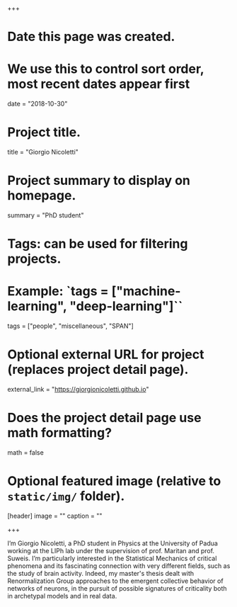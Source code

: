 +++
# Date this page was created.
# We use this to control sort order, most recent dates appear first
date = "2018-10-30"

# Project title.
title = "Giorgio Nicoletti"

# Project summary to display on homepage.
summary = "PhD student"

# Tags: can be used for filtering projects.
# Example: `tags = ["machine-learning", "deep-learning"]``
tags = ["people", "miscellaneous", "SPAN"]

# Optional external URL for project (replaces project detail page).
external_link = "https://giorgionicoletti.github.io"

# Does the project detail page use math formatting?
math = false

# Optional featured image (relative to `static/img/` folder).
[header]
image = ""
caption = ""

+++

I’m Giorgio Nicoletti, a PhD student in Physics at the University of Padua working at the LIPh lab under the supervision of prof. Maritan and prof. Suweis. I’m particularly interested in the Statistical Mechanics of critical phenomena and its fascinating connection with very different fields, such as the study of brain activity. Indeed, my master's thesis dealt with Renormalization Group approaches to the emergent collective behavior of networks of neurons, in the pursuit of possible signatures of criticality both in archetypal models and in real data.
